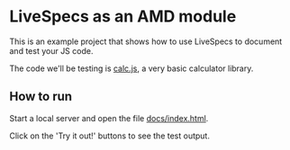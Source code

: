 # LiveSpecs as an AMD module
This is an example project that shows how to use LiveSpecs to document and test your JS code.

The code we'll be testing is [calc.js](https://github.com/alexishevia/LiveSpecs/blob/master/examples/global_variables/calc.js), a very basic calculator library.

## How to run
Start a local server and open the file [docs/index.html](https://github.com/alexishevia/LiveSpecs/blob/master/examples/amd/docs/index.html). 

Click on the 'Try it out!' buttons to see the test output.
